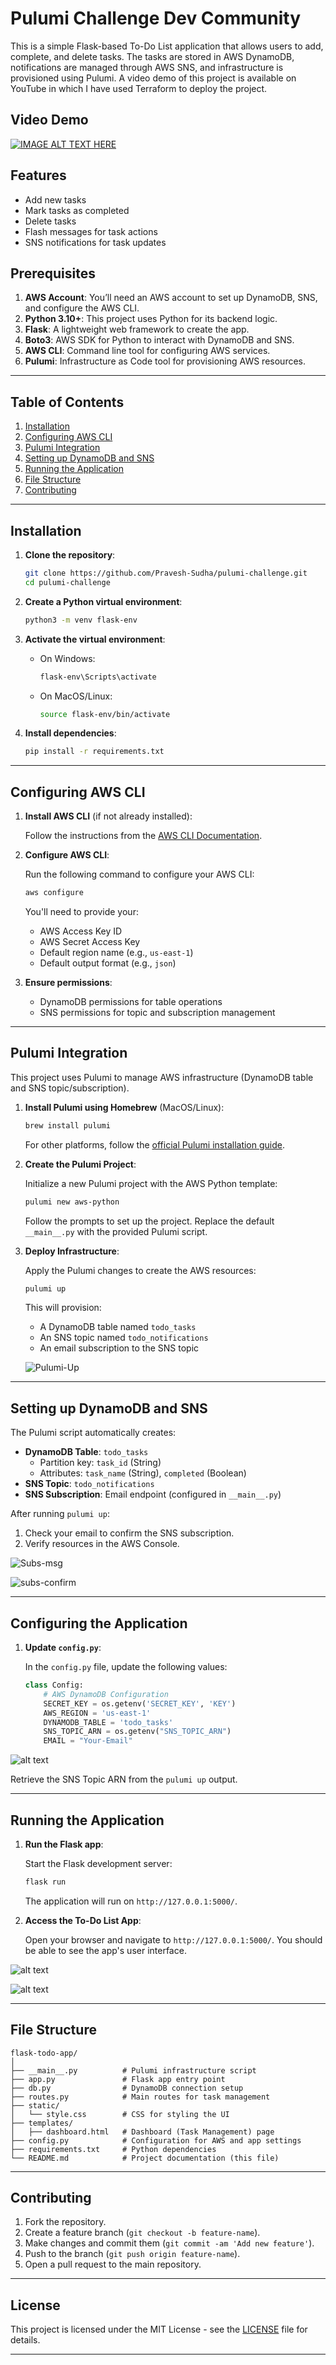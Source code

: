 # Pulumi Challenge Dev Community

This is a simple Flask-based To-Do List application that allows users to add, complete, and delete tasks. The tasks are stored in AWS DynamoDB, notifications are managed through AWS SNS, and infrastructure is provisioned using Pulumi. A video demo of this project is available on YouTube in which I have used Terraform to deploy the project.

## Video Demo

[![IMAGE ALT TEXT HERE](https://img.youtube.com/vi/ZLRv0rVifL8/0.jpg)](https://www.youtube.com/watch?v=ZLRv0rVifL8) 

## Features

- Add new tasks
- Mark tasks as completed
- Delete tasks
- Flash messages for task actions
- SNS notifications for task updates

## Prerequisites

1. **AWS Account**: You’ll need an AWS account to set up DynamoDB, SNS, and configure the AWS CLI.
2. **Python 3.10+**: This project uses Python for its backend logic.
3. **Flask**: A lightweight web framework to create the app.
4. **Boto3**: AWS SDK for Python to interact with DynamoDB and SNS.
5. **AWS CLI**: Command line tool for configuring AWS services.
6. **Pulumi**: Infrastructure as Code tool for provisioning AWS resources.

---

## Table of Contents

1. [Installation](#installation)
2. [Configuring AWS CLI](#configuring-aws-cli)
3. [Pulumi Integration](#pulumi-integration)
4. [Setting up DynamoDB and SNS](#setting-up-dynamodb-and-sns)
5. [Running the Application](#running-the-application)
6. [File Structure](#file-structure)
7. [Contributing](#contributing)

---

## Installation

1. **Clone the repository**:

   ```bash
   git clone https://github.com/Pravesh-Sudha/pulumi-challenge.git
   cd pulumi-challenge
   ```

2. **Create a Python virtual environment**:

   ```bash
   python3 -m venv flask-env
   ```

3. **Activate the virtual environment**:

   - On Windows:
     ```bash
     flask-env\Scripts\activate
     ```
   - On MacOS/Linux:
     ```bash
     source flask-env/bin/activate
     ```

4. **Install dependencies**:

   ```bash
   pip install -r requirements.txt
   ```

---

## Configuring AWS CLI

1. **Install AWS CLI** (if not already installed):

   Follow the instructions from the [AWS CLI Documentation](https://aws.amazon.com/cli/).

2. **Configure AWS CLI**:

   Run the following command to configure your AWS CLI:

   ```bash
   aws configure
   ```

   You'll need to provide your:
   - AWS Access Key ID
   - AWS Secret Access Key
   - Default region name (e.g., `us-east-1`)
   - Default output format (e.g., `json`)

3. **Ensure permissions**:
   - DynamoDB permissions for table operations
   - SNS permissions for topic and subscription management

---

## Pulumi Integration

This project uses Pulumi to manage AWS infrastructure (DynamoDB table and SNS topic/subscription).

1. **Install Pulumi using Homebrew** (MacOS/Linux):

   ```bash
   brew install pulumi
   ```

   For other platforms, follow the [official Pulumi installation guide](https://www.pulumi.com/docs/get-started/install/).

2. **Create the Pulumi Project**:

   Initialize a new Pulumi project with the AWS Python template:

   ```bash
   pulumi new aws-python
   ```

   Follow the prompts to set up the project. Replace the default `__main__.py` with the provided Pulumi script.

3. **Deploy Infrastructure**:

   Apply the Pulumi changes to create the AWS resources:

   ```bash
   pulumi up
   ```

   This will provision:
   - A DynamoDB table named `todo_tasks`
   - An SNS topic named `todo_notifications`
   - An email subscription to the SNS topic

   ![Pulumi-Up](<Screenshot 2025-04-05 at 3.45.07 PM.png>)


---

## Setting up DynamoDB and SNS

The Pulumi script automatically creates:
- **DynamoDB Table**: `todo_tasks`
  - Partition key: `task_id` (String)
  - Attributes: `task_name` (String), `completed` (Boolean)
- **SNS Topic**: `todo_notifications`
- **SNS Subscription**: Email endpoint (configured in `__main__.py`)

After running `pulumi up`:
1. Check your email to confirm the SNS subscription.
2. Verify resources in the AWS Console.

![Subs-msg](<Screenshot 2025-04-05 at 3.45.35 PM.png>) 

![subs-confirm](<Screenshot 2025-04-05 at 3.45.48 PM.png>)

---



## Configuring the Application

1. **Update `config.py`**:

   In the `config.py` file, update the following values:

   ```python
   class Config:
       # AWS DynamoDB Configuration
       SECRET_KEY = os.getenv('SECRET_KEY', 'KEY')
       AWS_REGION = 'us-east-1'
       DYNAMODB_TABLE = 'todo_tasks'
       SNS_TOPIC_ARN = os.getenv("SNS_TOPIC_ARN")
       EMAIL = "Your-Email"
   ```

![alt text](<Screenshot 2025-04-05 at 4.19.44 PM.png>)

   Retrieve the SNS Topic ARN from the `pulumi up` output.

---

## Running the Application

1. **Run the Flask app**:

   Start the Flask development server:

   ```bash
   flask run
   ```

   The application will run on `http://127.0.0.1:5000/`.

2. **Access the To-Do List App**:

   Open your browser and navigate to `http://127.0.0.1:5000/`. You should be able to see the app's user interface.

![alt text](<Screenshot 2025-04-05 at 3.51.33 PM-1.png>)

![alt text](<Screenshot 2025-04-05 at 4.21.16 PM.png>)

---

## File Structure

```
flask-todo-app/
│
├── __main__.py          # Pulumi infrastructure script
├── app.py               # Flask app entry point
├── db.py                # DynamoDB connection setup
├── routes.py            # Main routes for task management
├── static/
│   └── style.css        # CSS for styling the UI
├── templates/
│   ├── dashboard.html   # Dashboard (Task Management) page
├── config.py            # Configuration for AWS and app settings
├── requirements.txt     # Python dependencies
└── README.md            # Project documentation (this file)
```

---

## Contributing

1. Fork the repository.
2. Create a feature branch (`git checkout -b feature-name`).
3. Make changes and commit them (`git commit -am 'Add new feature'`).
4. Push to the branch (`git push origin feature-name`).
5. Open a pull request to the main repository.

---

## License

This project is licensed under the MIT License - see the [LICENSE](LICENSE) file for details.

---
